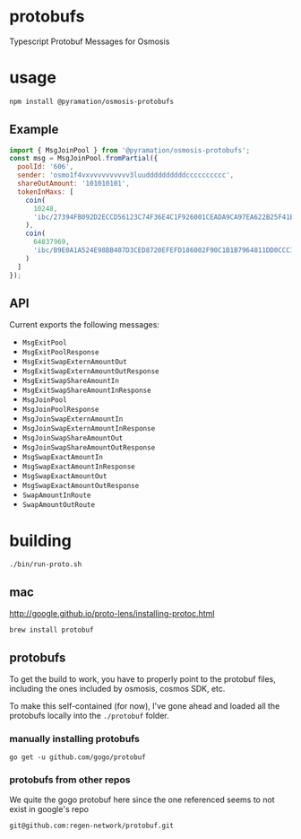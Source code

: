 # protobufs

Typescript Protobuf Messages for Osmosis

# usage

```sh
npm install @pyramation/osmosis-protobufs
```

## Example

```js
import { MsgJoinPool } from '@pyramation/osmosis-protobufs';
const msg = MsgJoinPool.fromPartial({
  poolId: '606',
  sender: 'osmo1f4vxvvvvvvvvvv3luuddddddddddcccccccccc',
  shareOutAmount: '101010101',
  tokenInMaxs: [
    coin(
      10248,
      'ibc/27394FB092D2ECCD56123C74F36E4C1F926001CEADA9CA97EA622B25F41E5EB2'
    ),
    coin(
      64837969,
      'ibc/B9E0A1A524E98BB407D3CED8720EFEFD186002F90C1B1B7964811DD0CCC12228'
    )
  ]
});
```

## API

Current exports the following messages:

- `MsgExitPool`
- `MsgExitPoolResponse`
- `MsgExitSwapExternAmountOut`
- `MsgExitSwapExternAmountOutResponse`
- `MsgExitSwapShareAmountIn`
- `MsgExitSwapShareAmountInResponse`
- `MsgJoinPool`
- `MsgJoinPoolResponse`
- `MsgJoinSwapExternAmountIn`
- `MsgJoinSwapExternAmountInResponse`
- `MsgJoinSwapShareAmountOut`
- `MsgJoinSwapShareAmountOutResponse`
- `MsgSwapExactAmountIn`
- `MsgSwapExactAmountInResponse`
- `MsgSwapExactAmountOut`
- `MsgSwapExactAmountOutResponse`
- `SwapAmountInRoute`
- `SwapAmountOutRoute`

# building

```
./bin/run-proto.sh
```

## mac

http://google.github.io/proto-lens/installing-protoc.html

```
brew install protobuf
```

## protobufs

To get the build to work, you have to properly point to the protobuf files, including the ones included by osmosis, cosmos SDK, etc. 

To make this self-contained (for now), I've gone ahead and loaded all the protobufs locally into the `./protobuf` folder. 

### manually installing protobufs

```
go get -u github.com/gogo/protobuf
```

### protobufs from other repos

We quite the gogo protobuf here since the one referenced seems to not exist in google's repo

```
git@github.com:regen-network/protobuf.git
```

